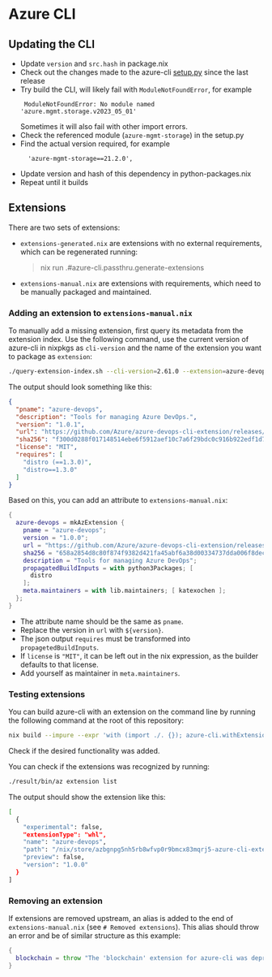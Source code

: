 # Azure CLI

## Updating the CLI

- Update `version` and `src.hash` in package.nix
- Check out the changes made to the azure-cli [setup.py](https://github.com/Azure/azure-cli/blob/dev/src/azure-cli/setup.py) since the last release
- Try build the CLI, will likely fail with `ModuleNotFoundError`, for example
  ```
   ModuleNotFoundError: No module named 'azure.mgmt.storage.v2023_05_01'
  ```
  Sometimes it will also fail with other import errors.
- Check the referenced module (`azure-mgmt-storage`) in the setup.py
- Find the actual version required, for example
  ```
    'azure-mgmt-storage==21.2.0',
  ```
- Update version and hash of this dependency in python-packages.nix
- Repeat until it builds

## Extensions

There are two sets of extensions:

- `extensions-generated.nix` are extensions with no external requirements, which can be regenerated running:
  > nix run .#azure-cli.passthru.generate-extensions

- `extensions-manual.nix` are extensions with requirements, which need to be manually packaged and maintained.

### Adding an extension to `extensions-manual.nix`

To manually add a missing extension, first query its metadata from the extension index.
Use the following command, use the current version of azure-cli in nixpkgs as `cli-version`
and the name of the extension you want to package as `extension`:

```sh
./query-extension-index.sh --cli-version=2.61.0 --extension=azure-devops --download
```

The output should look something like this:

```json
{
  "pname": "azure-devops",
  "description": "Tools for managing Azure DevOps.",
  "version": "1.0.1",
  "url": "https://github.com/Azure/azure-devops-cli-extension/releases/download/20240514.1/azure_devops-1.0.1-py2.py3-none-any.whl",
  "sha256": "f300d0288f017148514ebe6f5912aef10c7a6f29bdc0c916b922edf1d75bc7db",
  "license": "MIT",
  "requires": [
    "distro (==1.3.0)",
    "distro==1.3.0"
  ]
}
```

Based on this, you can add an attribute to `extensions-manual.nix`:

```nix
{
  azure-devops = mkAzExtension {
    pname = "azure-devops";
    version = "1.0.0";
    url = "https://github.com/Azure/azure-devops-cli-extension/releases/download/20240206.1/azure_devops-${version}-py2.py3-none-any.whl";
    sha256 = "658a2854d8c80f874f9382d421fa45abf6a38d00334737dda006f8dec64cf70a";
    description = "Tools for managing Azure DevOps";
    propagatedBuildInputs = with python3Packages; [
      distro
    ];
    meta.maintainers = with lib.maintainers; [ katexochen ];
  };
}
```

* The attribute name should be the same as `pname`.
* Replace the version in `url` with `${version}`.
* The json output `requires` must be transformed into `propagetedBuildInputs`.
* If `license` is `"MIT"`, it can be left out in the nix expression, as the builder defaults to that license.
* Add yourself as maintainer in `meta.maintainers`.

### Testing extensions

You can build azure-cli with an extension on the command line by running the following command at the root of this repository:

```sh
nix build --impure --expr 'with (import ./. {}); azure-cli.withExtensions [ azure-cli.extensions.azure-devops ]'
```

Check if the desired functionality was added.

You can check if the extensions was recognized by running:

```sh
./result/bin/az extension list
```

The output should show the extension like this:

```sh
[
  {
    "experimental": false,
    "extensionType": "whl",
    "name": "azure-devops",
    "path": "/nix/store/azbgnpg5nh5rb8wfvp0r9bmcx83mqrj5-azure-cli-extensions/azure-devops",
    "preview": false,
    "version": "1.0.0"
  }
]
```

### Removing an extension

If extensions are removed upstream, an alias is added to the end of `extensions-manual.nix`
(see `# Removed extensions`). This alias should throw an error and be of similar structure as
this example:

```nix
{
  blockchain = throw "The 'blockchain' extension for azure-cli was deprecated upstream"; # Added 2024-04-26
}
```
